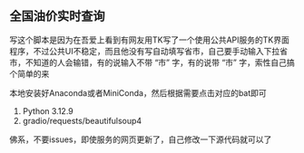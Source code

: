 ## 全国油价实时查询

写这个脚本是因为在吾爱上看到有网友用TK写了一个使用公共API服务的TK界面程序，不过公共UI不稳定，而且他没有写自动填写省市，自己要手动输入下拉省市，不知道的人会输错，有的说输入不带 “市” 字，有的说带 “市” 字，索性自己搞个简单的来

本地安装好Anaconda或者MiniConda，然后根据需要点击对应的bat即可

1. Python 3.12.9
2. gradio/requests/beautifulsoup4

佛系，不要issues，即使服务的网页更新了，自己修改一下源代码就可以了